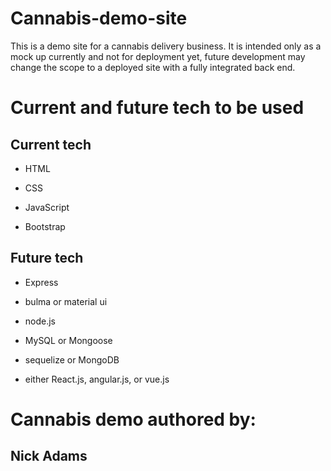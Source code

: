 # Cannabis-demo-site

This is a demo site for a cannabis delivery business. It is intended only 
as a mock up currently and not for deployment yet, future development may 
change the scope to a deployed site with a fully integrated back end. 

# Current and future tech to be used

## Current tech

* HTML

* CSS

* JavaScript

* Bootstrap

## Future tech

* Express

* bulma or material ui

* node.js

* MySQL or Mongoose

* sequelize or MongoDB

* either React.js, angular.js, or vue.js

# Cannabis demo authored by:

## Nick Adams









